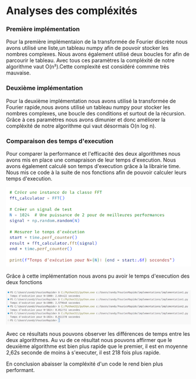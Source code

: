 # Analyses des compléxités

### Première implémentation
Pour la première implémentaion de la transformée de Fourier discrète nous avons utilisé une liste,un tableau numpy afin de pouvoir stocker les nombres complexes.
Nous avons également utilisé deux boucles for afin de parcourir le tableau. Avec tous ces paramètres la compléxité de notre algorithme vaut O(n²).Cette complexité est considéré commme très mauvaise.

### Deuxième implémentation
Pour la deuxième implémentation nous avons utilisé la transformée de Fourier rapide,nous avons utilisé un tableau numpy pour stocker les nombres complexes, une boucle des conditions et surtout de la récursion. Grâce à ces paramètres nous avons dimunier et donc améliorer la compléxité de notre algorithme qui vaut désormais O(n log n). 

### Comparaison des temps d'execution
Pour comparer la performance et l'efficacité des deux algorithmes nous avons mis en place une comapraison de leur temps d'execution.
Nous avons également calculé son temps d'execution grâce à la librairie time.
Nous mis ce code à la suite de nos fonctions afin de pouvoir calculer leurs temps d'execution.

![Code du temps d'execution](/ressources/Code1.png "Implémentation du calcul du temps d'execution")

Grâce à cette implémentation nous avons pu avoir le temps d'execution des deux fonctions 

![Resultat du temps d'execution](/ressources/temps.png " Résultat temps d'execution")

Avec ce résultats nous pouvons observer les différences de temps entre les deux algorithmes. Au vu de ce résultat nous pouvons affirmer que le deuxième algorithme est bien plus rapide que le premier, il est en moyenne 2,62s seconde de moins à s'executer, il est 218 fois plus rapide.

En conclusion abaisser la compléxité d'un code le rend bien plus performant.